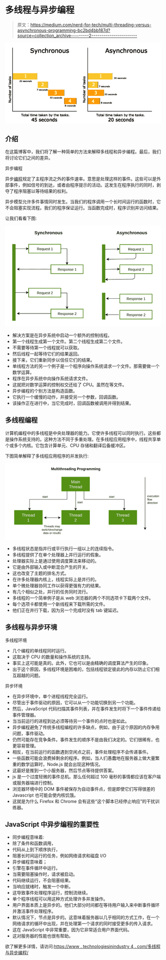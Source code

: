 # 多线程与异步编程

> 原文：<https://medium.com/nerd-for-tech/multi-threading-versus-asynchronous-programming-bc2bd4bb187d?source=collection_archive---------2----------------------->

![](img/f9bcae473d1a3f17df241e65c76a8431.png)

## 介绍

在这篇博客中，我们将了解一种简单的方法来解释多线程和异步编程。最后，我们将讨论它们之间的差异。

异步编程

异步[编程](https://www.technologiesinindustry4.com/application-programming-interface-api-in-cloud-computing/)规定了主程序流之外的事件速率。意思是处理这样的事件。这些可以是外部事件，例如信号的到达，或者由程序提示的活动。这发生在程序执行的同时，剥夺了程序阻塞以等待结果的权利。

异步模型允许多件事情同时发生。当我们的程序调用一个长时间运行的函数时，它不会阻塞实现流程。我们的程序保证运行。当函数完成时，程序识别并访问结果。

让我们看看下图:

![](img/eab37227fddca5b75f278958cc0f8e83.png)

*   解决方案是在异步系统中启动一个额外的控制线程。
*   第一个线程生成第一个文件。第二个线程生成第二个文件。
*   不需要等待第一个线程就可以获取。
*   然后线程一起等待它们的结果返回。
*   接下来，它们重新同步以信任它们的结果。
*   单线程方法的另一个例子是一个程序向操作系统请求一个文件。那需要做一个数学运算。
*   程序在异步系统中向操作系统请求文件。
*   这就把对数学运算的控制权交还给了 CPU。虽然在等文件。
*   异步编程的个别方法是构造函数。
*   它执行一个缓慢的动作，并接受另一个参数，回调函数。
*   该操作正在进行中，当它完成时，回调函数被调用并得到结果。

## 多线程编程

计算机编程中的多线程是中央处理器的能力。它使许多线程可以同时执行。这些都是操作系统支持的。这种方法不同于多重处理。在多线程应用程序中，线程共享单个或多个内核。它包含计算单元、CPU 存储和翻译后备缓冲区。

下图简单解释了多线程应用程序的并发执行:

![](img/62db1e19ba5a42319f92939e93d21ffe.png)

*   多线程状态是指并行或平行执行一组以上的连续指令。
*   多线程提供了在单个处理器上并行运行的假象。
*   处理器实际上是通过使用调度算法来移动的。
*   它是由外部输入或中断混合产生的开关。
*   这也改变了主题的排名方式。
*   在许多处理器内核上，线程实际上是并行的。
*   单个微处理器协同工作以获得更强有力的结果。
*   有几个相似之处，并行的任务同时流行。
*   多线程的一个简单例子是从 web 浏览器的两个不同选项卡下载两个文件。
*   每个选项卡都使用一个新线程来下载所需的文件。
*   他们正在并行下载，因为另一个完成时没有 tab 键延迟。

## 多线程与异步环境

多线程环境

*   几个编程的单线程同时运行。
*   这取决于 CPU 的数量和操作系统的支持。
*   事实上这可能是真的。此外，它也可以是由精确的调度算法产生的印象。
*   出于这个原因，多线程环境是困难的，包括线程锁定彼此的内存以防止它们相互超越的问题。

异步环境

*   在异步环境中，单个进程线程完全运行。
*   尽管出于事件驱动的原因，它可以从一个功能切换到另一个功能。
*   然后，JavaScript 代码扫描其事件列表，并在事件发生时将下一个事件传递给事件管理器。
*   当当前运行的进程到达必须等待另一个事件的点时也是如此。
*   异步编程避免了传统多线程编程的许多缺点，例如，由于这个原因的内存争用问题，事件驱动。
*   仍然可能存在竞争条件。事件发生的顺序不是由我们决定的。它们很稀有，也更容易管理。
*   相反，在当前运行的函数遇到空闲点之前，事件处理程序不会传递事件。
*   一些函数可能会浪费掉剩余的程序。例如，当人们愚蠢地在服务器上做大量繁重的数学运算时，Node.js 就会出现这种情况。
*   这最好是推到一个小服务器，然后节点等待提供答案。
*   js 是一个过度轻微的事件总机。那么任何超过 100 毫秒的事情都应该在客户端或服务器端进行控制。
*   浏览器环境中的 DOM 事件被保存为自动事件点，但是即使它们写得很差的 Javascript 也可能会使内核饥饿。
*   这就是为什么 Firefox 和 Chrome 会有这些“这个脚本已经停止响应”的干扰训练器。

## JavaScript 中异步编程的重要性

*   同步编程意味着:
*   除了条件和函数调用，
*   代码从上到下顺序执行，
*   阻塞长时间运行的任务，例如网络请求和磁盘 I/O
*   异步编程意味着；
*   引擎在事件循环中运行。
*   当需要阻塞操作时，请求被启动。
*   代码继续运行，不会阻塞结果。
*   当响应就绪时，触发一个中断。
*   这导致事件处理程序运行，控制流继续。
*   单个程序线程可以用这种方式处理许多并发操作。
*   用户界面本质上是异步的。他们大部分时间都在等待用户输入来中断事件循环并激活事件处理程序。
*   默认情况下，节点是异步的。这意味着服务器以几乎相同的方式工作，在一个网络请求的循环中出现，并在处理第一个请求的同时接受更多的传入请求。
*   这在 JavaScript 中非常重要，因为它非常适合用户界面代码。
*   这对服务器的性能也很有帮助。

欲了解更多详情，请访问:[https://www . technologiesinindustry 4 . com/多线程与异步编程/](https://www.technologiesinindustry4.com/multi-threading-versus-asynchronous-programming/)